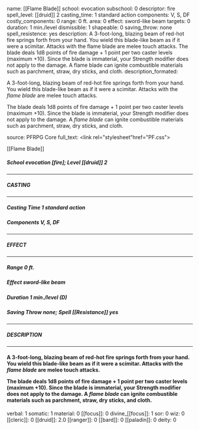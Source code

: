 name: [[Flame Blade]]
school: evocation
subschool: 0
descriptor: fire
spell_level: [[druid]] 2
casting_time: 1 standard action
components: V, S, DF
costly_components: 0
range: 0 ft.
area: 0
effect: sword-like beam
targets: 0
duration: 1 min./level
dismissible: 1
shapeable: 0
saving_throw: none
spell_resistence: yes
description: A 3-foot-long, blazing beam of red-hot fire springs forth from your hand. You wield this blade-like beam as if it were a scimitar. Attacks with the flame blade are melee touch attacks.  The blade deals 1d8 points of fire damage + 1 point per two caster levels (maximum +10). Since the blade is immaterial, your Strength modifier does not apply to the damage. A flame blade can ignite combustible materials such as parchment, straw, dry sticks, and cloth.
description_formated: <p>A 3-foot-long, blazing beam of red-hot fire springs forth from your hand. You wield this blade-like beam as if it were a scimitar. Attacks with the <i>flame blade</i> are melee touch attacks.</p><p>The blade deals 1d8 points of fire damage + 1 point per two caster levels (maximum +10). Since the blade is immaterial, your Strength modifier does not apply to the damage. A <i>flame blade</i> can ignite combustible materials such as parchment, straw, dry sticks, and cloth.</p>
source: PFRPG Core
full_text: <link rel="stylesheet"href="PF.css"><div class="heading"><p class="alignleft">[[Flame Blade]]</p><div style="clear: both;"></div></div><div><h5><b>School </b>evocation [fire]; <b>Level </b>[[druid]] 2</h5></div><hr/><div><h5><b>CASTING</b></h5></div><hr/><div><h5><b>Casting Time </b>1 standard action</h5><h5><b>Components </b>V, S, DF</h5></div><hr/><div><h5><b>EFFECT</b></h5></div><hr/><div><h5><b>Range </b>0 ft.</h5><h5><b>Effect </b>sword-like beam</h5><h5><b>Duration </b>1 min./level (D)</h5><h5><b>Saving Throw </b>none; <b>Spell [[Resistance]] </b>yes</h5></div><hr/><div><h5><b>DESCRIPTION</b></h5></div><hr/><div><h4><p>A 3-foot-long, blazing beam of red-hot fire springs forth from your hand. You wield this blade-like beam as if it were a scimitar. Attacks with the <i>flame blade</i> are melee touch attacks.</p><p>The blade deals 1d8 points of fire damage + 1 point per two caster levels (maximum +10). Since the blade is immaterial, your Strength modifier does not apply to the damage. A <i>flame blade</i> can ignite combustible materials such as parchment, straw, dry sticks, and cloth.</p></h4></div>
verbal: 1
somatic: 1
material: 0
[[focus]]: 0
divine_[[focus]]: 1
sor: 0
wiz: 0
[[cleric]]: 0
[[druid]]: 2.0
[[ranger]]: 0
[[bard]]: 0
[[paladin]]: 0
deity: 0
